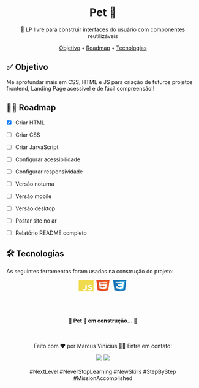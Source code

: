 <h1 align="center">Pet 🐶</h1>

<p align="center">🚀 LP livre para construir interfaces do usuário com componentes reutilizáveis</p>

<p align="center">
 <a href="#objetivo">Objetivo</a> •
 <a href="#roadmap">Roadmap</a> • 
 <a href="#tecnologias">Tecnologias</a>
</p>

<h2 id="objetivo">✅ Objetivo </h2>

Me aprofundar mais em CSS, HTML e JS para criação de futuros projetos frontend, Landing Page acessivel e de fácil compreensão!!

<h2 id="roadmap">🐱‍🏍 Roadmap</h2>

  - [x] Criar HTML

  - [ ] Criar CSS

  - [ ] Criar JarvaScript

  - [ ] Configurar acessibilidade

  - [ ] Configurar responsividade

  - [ ] Versão noturna

  - [ ] Versão mobile

  - [ ] Versão desktop

  - [ ] Postar site no ar

  - [ ] Relatório README completo



<h2 id="tecnologias"> 🛠 Tecnologias </h2>

As seguintes ferramentas foram usadas na construção do projeto:

<div align="center">
  <img align="center" alt="Marcu-Js" height="30" width="40" src="https://raw.githubusercontent.com/devicons/devicon/master/icons/javascript/javascript-plain.svg">
  <img align="center" alt="Marcu-HTML" height="30" width="40" src="https://raw.githubusercontent.com/devicons/devicon/master/icons/html5/html5-original.svg">
  <img align="center" alt="Marcu-CSS" height="30" width="40" src="https://raw.githubusercontent.com/devicons/devicon/master/icons/css3/css3-original.svg">
</div>


<br><br>
<h4 align="center"> 
	🚧  Pet 🐶 em construção...  🚧
</h4>
<br>
<p align="center">Feito com ❤️ por Marcus Vinicius 👋🏽 Entre em contato!</p>

<div align="center">  
  <a href = "mailto:marcus.editor77@gmail.com"><img src="https://img.shields.io/badge/-Gmail-%23333?style=for-the-badge&logo=gmail&logoColor=white" target="_blank"></a>
  <a href = "https://www.linkedin.com/in/marcus-vinicius-507718228/"><img src="https://img.shields.io/badge/-LinkedIn-%230077B5?style=for-the-badge&logo=linkedin&logoColor=white" target="_blank"></a>
</div>

<br>
<div align="center">  
#NextLevel
#NeverStopLearning
#NewSkills
#StepByStep
#MissionAccomplished
</div>
